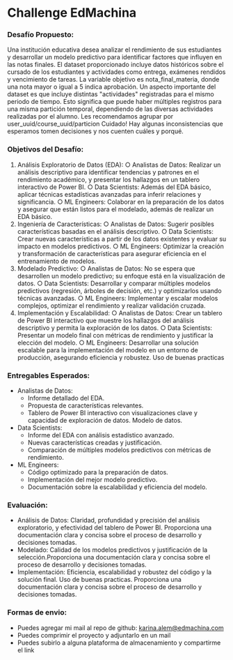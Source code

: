 # Challenge EdMachina

### **Desafío Propuesto:**
Una institución educativa desea analizar el rendimiento de sus estudiantes y desarrollar un
modelo predictivo para identificar factores que influyen en las notas finales. El dataset
proporcionado incluye datos históricos sobre el cursado de los estudiantes y actividades
como entrega, exámenes rendidos y vencimiento de tareas. La variable objetivo es
nota_final_materia, donde una nota mayor o igual a 5 indica aprobación.
Un aspecto importante del dataset es que incluye distintas "actividades" registradas para el
mismo periodo de tiempo. Esto significa que puede haber múltiples registros para una
misma partición temporal, dependiendo de las diversas actividades realizadas por el
alumno. Les recomendamos agrupar por user_uuid/course_uuid/particion
Cuidado! Hay algunas inconsistencias que esperamos tomen decisiones y nos cuenten
cuáles y porqué.

### **Objetivos del Desafío:**
1. Análisis Exploratorio de Datos (EDA):
○ Analistas de Datos: Realizar un análisis descriptivo para identificar
tendencias y patrones en el rendimiento académico, y presentar los hallazgos
en un tablero interactivo de Power BI.
○ Data Scientists: Además del EDA básico, aplicar técnicas estadísticas
avanzadas para inferir relaciones y significancia.
○ ML Engineers: Colaborar en la preparación de los datos y asegurar que
están listos para el modelado, además de realizar un EDA básico.
2. Ingeniería de Características:
○ Analistas de Datos: Sugerir posibles características basadas en el análisis
descriptivo.
○ Data Scientists: Crear nuevas características a partir de los datos existentes
y evaluar su impacto en modelos predictivos.
○ ML Engineers: Optimizar la creación y transformación de características
para asegurar eficiencia en el entrenamiento de modelos.
3. Modelado Predictivo:
○ Analistas de Datos: No se espera que desarrollen un modelo predictivo; su
enfoque está en la visualización de datos.
○ Data Scientists: Desarrollar y comparar múltiples modelos predictivos
(regresión, árboles de decisión, etc.) y optimizarlos usando técnicas
avanzadas.
○ ML Engineers: Implementar y escalar modelos complejos, optimizar el
rendimiento y realizar validación cruzada.
4. Implementación y Escalabilidad:
○ Analistas de Datos: Crear un tablero de Power BI interactivo que muestre
los hallazgos del análisis descriptivo y permita la exploración de los datos.
○ Data Scientists: Presentar un modelo final con métricas de rendimiento y
justificar la elección del modelo.
○ ML Engineers: Desarrollar una solución escalable para la implementación
del modelo en un entorno de producción, asegurando eficiencia y robustez. 
Uso de buenas practicas

### **Entregables Esperados:**
- Analistas de Datos:
    - Informe detallado del EDA.
    - Propuesta de características relevantes.
    - Tablero de Power BI interactivo con visualizaciones clave y capacidad de
exploración de datos. Modelo de datos.
- Data Scientists:
    - Informe del EDA con análisis estadístico avanzado.
    - Nuevas características creadas y justificación.
    - Comparación de múltiples modelos predictivos con métricas de rendimiento.
- ML Engineers:
    - Código optimizado para la preparación de datos.
    - Implementación del mejor modelo predictivo.
    - Documentación sobre la escalabilidad y eficiencia del modelo.

### **Evaluación:**
- Análisis de Datos: Claridad, profundidad y precisión del análisis exploratorio, y
efectividad del tablero de Power BI. Proporciona una documentación clara y concisa
sobre el proceso de desarrollo y decisiones tomadas.
- Modelado: Calidad de los modelos predictivos y justificación de la
selección.Proporciona una documentación clara y concisa sobre el proceso de
desarrollo y decisiones tomadas.
- Implementación: Eficiencia, escalabilidad y robustez del código y la solución final.
Uso de buenas practicas. Proporciona una documentación clara y concisa sobre el
proceso de desarrollo y decisiones tomadas.

### **Formas de envio:**
- Puedes agregar mi mail al repo de github: karina.alem@edmachina.com
- Puedes comprimir el proyecto y adjuntarlo en un mail
- Puedes subirlo a alguna plataforma de almacenamiento y compartirme el link
